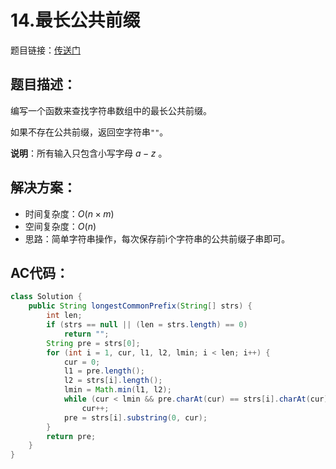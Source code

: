 # 14.最长公共前缀
题目链接：[传送门](https://leetcode-cn.com/problems/longest-common-prefix/)

## 题目描述：
编写一个函数来查找字符串数组中的最长公共前缀。

如果不存在公共前缀，返回空字符串`""`。

**说明**：所有输入只包含小写字母 $a-z$ 。

## 解决方案：
- 时间复杂度：$O(n \times m)$
- 空间复杂度：$O(n)$
- 思路：简单字符串操作，每次保存前i个字符串的公共前缀子串即可。

## AC代码：
```java
class Solution {
	public String longestCommonPrefix(String[] strs) {
		int len;
		if (strs == null || (len = strs.length) == 0)
			return "";
		String pre = strs[0];
		for (int i = 1, cur, l1, l2, lmin; i < len; i++) {
			cur = 0;
			l1 = pre.length();
			l2 = strs[i].length();
			lmin = Math.min(l1, l2);
			while (cur < lmin && pre.charAt(cur) == strs[i].charAt(cur))
				cur++;
			pre = strs[i].substring(0, cur);
		}
		return pre;
	}
}
```